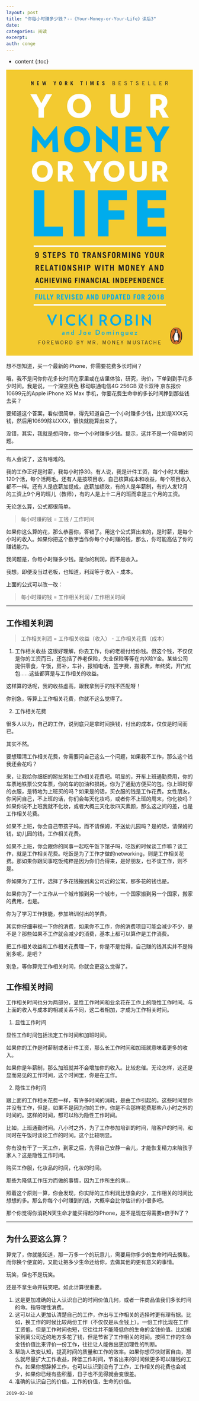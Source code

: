 ```yaml
---
layout: post
title: "你每小时赚多少钱？--《Your-Money-or-Your-Life》读后3"
date:
categories: 阅读
excerpt:
auth: conge
---
```

* content
{:toc}

![ ](/assets/images/阅读/118382-ef8216b6dd451f34.png)

想不想知道，买一个最新的iPhone，你需要花费多长时间？

哦，我不是问你你花多长时间在家里或在店里体验，研究，询价，下单到到手花多少时间。我是说，一个深空灰色 移动联通电信4G 256GB 双卡双待 京东报价10699元的Apple iPhone XS Max 手机，你要花费生命中的多长时间挣到那些钱去买？

要知道这个答案，看似很简单，得先知道自己一个小时赚多少钱，比如是XXX元钱，然后用10699除以XXX，很快就能算出来了。

没错，其实，我就是想问你，你一个小时赚多少钱。提示，这并不是一个简单的问题。

----

有人会说了，这有啥难的。

我的工作正好是时薪，我每小时挣30。有人说，我是计件工资，每个小时大概出120个活，每个活两毛。还有人是按项目收，自己核算成本和收益，每个项目收入都不一样。还有人是底薪加提成，底薪加绩效，有的人是年薪制，有的人发12月的工资上9个月的班儿（教师），有的人是上十二月的班而拿是三个月的工资。

无论怎么算，公式都很简单。

> 每小时赚的钱 = 工钱 / 工作时间

如果你这么算的花，那么恭喜你，答错了。用这个公式算出来的，是时薪，是每个小时的收入。如果你把这个数字当作你每个小时赚的钱，那么，你可能高估了你的赚钱能力。

我问题是，你每小时赚多少钱。是你的利润，而不是收入。

我想，即便没当过老板，也知道，利润等于收入 - 成本。

上面的公式可以改一改：

> 每小时赚的钱 = 工作相关利润 / 工作相关时间

----

## 工作相关利润

> 工作相关利润 = 工作相关收益（收入） - 工作相关花费（成本）

1. 工作相关收益
这很好理解，你去工作，你的老板付给你钱。但这个钱，不仅仅是你的工资而已，还包括了养老保险，失业保险等等在内X险Y金。某些公司提供零食，午饭，房补，车补，报销电话，签字费，搬家费，年终奖，开门红包……这些都算是与工作相关的收益。

这样算的话呢，我的收益虚高，跟我拿到手的钱不匹配呀！

你别急，等算上工作相关花费，你就不这么觉得了。

2. 工作相关花费

很多人以为，自己的工作，说到底只是拿时间换钱，付出的成本，仅仅是时间而已。

其实不然。

要想理清工作相关花费，你需要问自己这么一个问题，如果我不工作，那么这个钱我还会花吗？

来，让我给你细细的掰扯掰扯工作相关花费吧。明显的，开车上班通勤费用，你的车票地铁票公交车票，你的车的加油和损耗，你为了通勤方便买的包。你上班时穿的衣服，是特地为上班买的吗？如果是的话，买衣服的钱是工作花费。女性朋友，你问问自己，不上班的话，你们会每天化妆吗，或者你不上班的周末，你化妆吗？如果你说不上班我就不化妆，或者大概三天化妆四天素颜，那么这之间的差，也是工作相关花费。

如果不上班，你会自己带孩子吗，而不请保姆，不送幼儿园吗？是的话，请保姆的钱，幼儿园的钱，工作相关花费。

如果不上班，你会跟你的同事一起吃午饭下馆子吗，吃饭的时候谈工作嘛？谈工作，就是工作相关花费。吃饭是为了工作才做的networking，则是工作相关花费。那如果你跟同事吃饭纯粹是因为你们合得来，是好朋友，也不谈工作，则不是。

你如果为了工作，选择了多花钱搬到离公司近的公寓，那多花的钱也是。

如果你为了一个工作从一个城市搬到另一个城市，一个国家搬到另一个国家，搬家的费用，也是。

你为了学习工作技能，参加培训付出的学费。

其实你仔细审视一下你的消费，如果你不工作，你的消费项目可能会减少不少，是不是？那些如果不工作就会减少的消费，基本上都可以算作是工作消费。

把工作相关收益和工作相关花费理一下，你是不是觉得，自己赚的钱其实并不是特别多呢，是吧？

别急，等你算完工作相关时间，你就会更这么觉得了。

## 工作相关时间

工作相关时间也分为两部分，显性工作时间和业余花在工作上的隐性工作时间。与上面的收入与成本的相减关系不同，这二者相加，才成为工作相关时间。

1. 显性工作时间

显性工作时间包括法定工作时间和加班时间。

如果你的工作是时薪制或者计件工资，那么长工作时间和加班就意味着更多的收入。

如果你是年薪制，那么加班就并不会增加你的收入。比较悲催。无论怎样，这还是显而易见的工作时间，这个时间里，你是在工作。

2. 隐性工作时间

跟上面的工作相关花费一样，有许多时间的消耗，是由工作引起的。这些时间里你并没有工作，但是，如果不是因为你的工作，你是不会那样花费那些八小时之外的时间的。这样的时间，都可以称为隐性工作时间。

比如，上班通勤时间。八小时之外，为了工作参加培训的时间，陪客户的时间，和同时在午饭时谈论工作的时间。这个比较明显。

你有没有干了一天工作，到家之后，先得自己安静一会儿，才能恢复精力来陪孩子家人？这是隐性工作时间。

购买工作服，化妆品的时间，化妆的时间。

那些为降低工作压力而做的事情，因为工作所生的病...

照着这个原则一算，你会发现，你实际的工作利润比想象的少，工作相关的时间比想想的多。那么你每个小时赚到的钱，大概率会比你估计的小很多吧。

那个你觉得你消耗N天生命才能买得起的iPhone，是不是现在得需要x倍于N了？

--------

## 为什么要这么算？
算完了，你就能知道，那一万多一个的玩意儿，需要用你多少的生命时间去换取。而你换个便宜的，又能让把多少生命还给你，去做其他的更有意义的事情。

玩笑，但也不是玩笑。

还是不拿生命开玩笑吧。如此计算很重要。

1. 这是更加准确的让人认识自己的时间价值几何，或者一件商品值我们多长时间的命。指导理性消费。
2. 这可以让人更加认清楚自己的工作，作出与工作相关的选择时更有理有据。比如，换工作的时候比较两份工作（不仅仅是从金钱上）。一份工作比现在工作工资低，但是工作时间也短，它往往并不能降低你的生命的金钱价值。比如搬家到离公司近的地方多花了钱，但是节省了工作相关的时间。按照工作的生命金钱价值比来评价一份工作，往往让人能做出更加理性的判断。
3. 帮助人改变认知，提高时间的质量和工作的效率。如果你想尽快财富自由，那么就尽量扩大工作收益，降低工作时间，节省出来的时间做更多可以赚钱的工作。如果你想辞掉工作，也可以认识到没有了工作，工作相关的花费也会减少，如果你已经有些积蓄，日子也不见得就会变很差。
4. 准确的认识自己的价值，工作的价值，生命的价值。

```
2019-02-18
```

